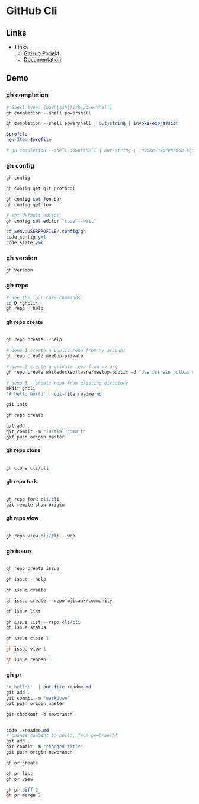 # GitHub Cli

## Links

* Links
  * [GitHub Projekt](https://cli.github.com/)
  * [Documentation](https://cli.github.com/manual/)

## Demo

### gh completion

```powershell
# Shell type: {bash|zsh|fish|powershell}
gh completion --shell powershell

gh completion --shell powershell | out-string | invoke-expression

$profile
new-Item $profile

# gh completion --shell powershell | out-string | invoke-expression kopieren

```

### gh config

```powershell
gh config

gh config get git_protocol

gh config set foo bar
gh config get foo

# set default editor
gh config set editor "code --wait"

cd $env:USERPROFILE/.config/gh
code config.yml
code state.yml
```

### gh version

```powershell
gh version
```

### gh repo

```powershell
# See the four core commands:
cd D:\ghcli\
gh repo --help
```

#### gh repo create

```powershell

gh repo create --help

# demo 1 create a public repo from my account
gh repo create meetup-private

# demo 2 create a private repo from my org
gh repo create whiteducksoftware/meetup-public -d "das ist ein pulbic repository" --public

# demo 3 - create repo from existing directory
mkdir ghcli
'# hello world' | out-file readme.md

git init

gh repo create

git add .
git commit -m "initial commit"
git push origin master

```

#### gh repo clone

```powershell

gh clone cli/cli

```

#### gh repo fork

```powershell

gh repo fork cli/cli
git remote show origin

```

#### gh repo view

```powershell

gh repo view cli/cli --web

```

### gh issue

```powershell

gh repo create issue

gh issue --help

gh issue create

gh issue create --repo mjisaak/community

gh issue list

gh issue list --repo cli/cli
gh issue status

gh issue close 1

gh issue view 1

gh issue repoen 1

```

### gh pr

```powershell
'# hello!'  | out-file readme.md
git add .
git commit -m "markdown"
git push origin master

git checkout -b newbranch


code .\readme.md
# change content to hello, from newbranch!
git add .
git commit -m "changed title"
git push origin newbranch

gh pr create

gh pr list
gh pr view

gh pr diff 2
gh pr merge 2
```
